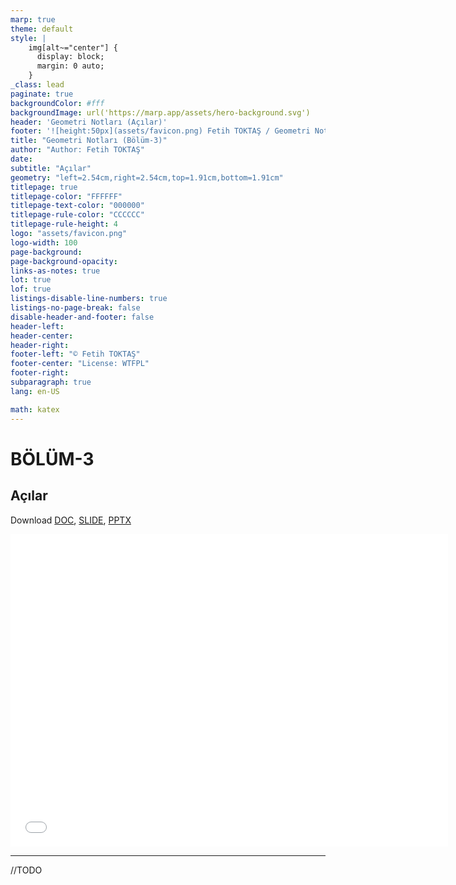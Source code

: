```yaml
---
marp: true
theme: default
style: |
    img[alt~="center"] {
      display: block;
      margin: 0 auto;
    }
_class: lead
paginate: true
backgroundColor: #fff
backgroundImage: url('https://marp.app/assets/hero-background.svg')
header: 'Geometri Notları (Açılar)'
footer: '![height:50px](assets/favicon.png) Fetih TOKTAŞ / Geometri Notları - Bölüm-3'
title: "Geometri Notları (Bölüm-3)"
author: "Author: Fetih TOKTAŞ"
date:
subtitle: "Açılar"
geometry: "left=2.54cm,right=2.54cm,top=1.91cm,bottom=1.91cm"
titlepage: true
titlepage-color: "FFFFFF"
titlepage-text-color: "000000"
titlepage-rule-color: "CCCCCC"
titlepage-rule-height: 4
logo: "assets/favicon.png"
logo-width: 100 
page-background:
page-background-opacity:
links-as-notes: true
lot: true
lof: true
listings-disable-line-numbers: true
listings-no-page-break: false
disable-header-and-footer: false
header-left:
header-center:
header-right:
footer-left: "© Fetih TOKTAŞ"
footer-center: "License: WTFPL"
footer-right:
subparagraph: true
lang: en-US 

math: katex
---
```


<!-- _backgroundColor: aquq -->

<!-- _color: orange -->

<!-- paginate: false -->

# BÖLÜM-3

## Açılar

Download [DOC](chapter-3.md_doc.pdf), [SLIDE](chapter-3.md_slide.pdf), [PPTX](chapter-3.md_slide.pptx)

<iframe width=700, height=500 frameBorder=0 src="../chapter-3.md_slide.html"></iframe>

---

<!-- paginate: true -->

//TODO




